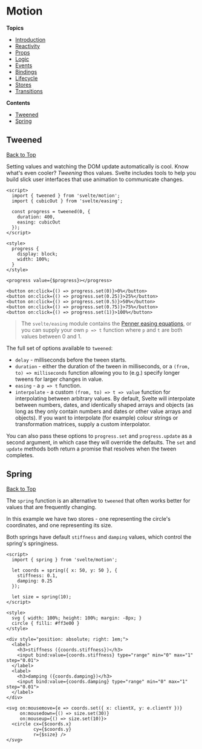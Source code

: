 # Motion

**Topics**  
* [Introduction](../readme.md)
* [Reactivity](../reactivity/readme.md)
* [Props](../props/readme.md)
* [Logic](../logic/readme.md)
* [Events](../events/readme.md)
* [Bindings](../bindings/readme.md)
* [Lifecycle](../lifecycle/readme.md)
* [Stores](../stores/readme.md)
* [Transitions](../transitions/readme.md)

**Contents**  
* [Tweened](#tweened)
* [Spring](#spring)

## Tweened
[Back to Top](#motion)

Setting values and watching the DOM update automatically is cool. Know what's even cooler? *Tweening* thos values. Svelte includes tools to help you build slick user interfaces that use animation to communicate changes.

```svelte
<script>
  import { tweened } from 'svelte/motion';
  import { cubicOut } from 'svelte/easing';

  const progress = tweened(0, {
    duration: 400,
    easing: cubicOut
  });
</script>

<style>
  progress {
    display: block;
    width: 100%;
  }
</style>

<progress value={$progress}></progress>

<button on:click={() => progress.set(0)}>0%</button>
<button on:click={() => progress.set(0.25)}>25%</button>
<button on:click={() => progress.set(0.5)}>50%</button>
<button on:click={() => progress.set(0.75)}>75%</button>
<button on:click={() => progress.set(1)}>100%</button>
```

> The `svelte/easing` module contains the [Penner easing equations](https://web.archive.org/web/20190805215728/http://robertpenner.com/easing/), or you can supply your own `p => t` function where `p` and `t` are both values between 0 and 1.

The full set of options available to `tweened`:

* `delay` - milliseconds before the tween starts.
* `duration` - either the duration of the tween in milliseconds, or a `(from, to) => milliseconds` function allowing you to (e.g.) specify longer tweens for larger changes in value.
* `easing` - a `p => t` function.
* `interpolate` - a custom `(from, to) => t => value` function for interpolating between arbitrary values. By default, Svelte will interpolate between numbers, dates, and identically shaped arrays and objects (as long as they only contain numbers and dates or other value arrays and objects). If you want to interpolate (for example) colour strings or transformation matrices, supply a custom interpolator.

You can also pass these options to `progress.set` and `progress.update` as a second argument, in which case they will override the defaults. The `set` and `update` methods both return a promise that resolves when the tween completes.

## Spring
[Back to Top](#motion)

The `spring` function is an alternative to `tweened` that often works better for values that are frequently changing.

In this example we have two stores - one representing the circle's coordinates, and one representing its size.

Both springs have default `stiffness` and `damping` values, which control the spring's springiness.

```svelte
<script>
  import { spring } from 'svelte/motion';

  let coords = spring({ x: 50, y: 50 }, {
    stiffness: 0.1,
    damping: 0.25
  });

  let size = spring(10);
</script>

<style>
  svg { width: 100%; height: 100%; margin: -8px; }
  circle { filli: #ff3e00 }
</style>

<div style="position: absolute; right: 1em;">
  <label>
    <h3>stiffness ({coords.stiffness})</h3>
    <input bind:value={coords.stiffness} type="range" min="0" max="1" step="0.01">
  </label>
  <label>
    <h3>damping ({coords.damping})</h3>
    <input bind:value={coords.damping} type="range" min="0" max="1" step="0.01">
  </label>
</div>

<svg on:mousemove={e => coords.set({ x: clientX, y: e.clientY })}
     on:mousedown={() => size.set(30)}
     on:mouseup={() => size.set(10)}>
  <circle cx={$coords.x}
          cy={$coords.y}
          r={$size} />
</svg>
```